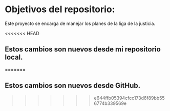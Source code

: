 # Objetivos del repositorio:

Este proyecto se encarga de manejar los planes de la liga de la justicia.


<<<<<<< HEAD
## Estos cambios son nuevos desde mi repositorio local.
=======
## Estos cambios son nuevos desde GitHub.
>>>>>>> e644ffb05394cfcc173d6f89bb556774b339569e
